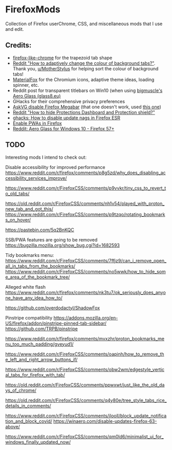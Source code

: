 # FirefoxMods
Collection of Firefox userChrome, CSS, and miscellaneous mods that I use and edit.

## Credits:
- [firefox-like-chrome](https://github.com/pratyushtewari/firefox-like-chrome) for the trapezoid tab shape
- [Reddit "How to adaptively change the colour of background tabs?"](https://old.reddit.com/r/FirefoxCSS/comments/naup3i/how_to_adaptively_change_the_colour_of_background/). Thank you, [u/MotherStylus](https://github.com/aminomancer/uc.css.js) for helping sort the colour of background tabs!
- [MaterialFox](https://github.com/muckSponge/MaterialFox) for the Chromium icons, adaptive theme ideas, loading spinner, etc.
- Reddit post for transparent titlebars on Win10 (when using [bigmuscle's Aero Glass (glass8.eu)](http://www.glass8.eu/)
- GHacks for their comprehensive privacy preferences
- [AskVG disable Firefox Megabar](https://www.askvg.com/tip-new-working-method-to-disable-enlarging-address-bar-in-mozilla-firefox/) (that one doesn't work, used [this one](https://www.askvg.com/tip-the-best-working-method-to-get-classic-address-bar-in-mozilla-firefox/))
- [Reddit "How to hide Protections Dashboard and Protection shield?" ](https://www.reddit.com/r/firefox/comments/kafi3y/how_to_hide_protections_dashboard_and_protection/)
- [ghacks: How to disable update nags in Firefox ESR](https://www.ghacks.net/2014/11/10/display-an-update-badge-in-firefox/)
- [Enable PWAs in Firefox](https://www.thurrott.com/cloud/web-browsers/mozilla-firefox/246039/tip-use-firefox-for-web-apps)
- [Reddit: Aero Glass for Windows 10 - Firefox 57+](https://old.reddit.com/r/FirefoxCSS/comments/7o8a6j/code_screenshot_aero_glass_windows_10_firefox_57/)

## TODO
Interesting mods I intend to check out:

Disable accessibility for improved performance
https://www.reddit.com/r/firefox/comments/p8g5zd/why_does_disabling_accessibility_services_improve/

https://www.reddit.com/r/FirefoxCSS/comments/p9vvkr/tiny_css_to_revert_to_old_tabs/

https://old.reddit.com/r/FirefoxCSS/comments/nh1v54/played_with_proton_new_tab_and_got_this/
https://www.reddit.com/r/FirefoxCSS/comments/p9tzqo/rotating_bookmarks_on_hover/

https://pastebin.com/5q2BnKQC

SSB/PWA features are going to be removed
https://bugzilla.mozilla.org/show_bug.cgi?id=1682593

Tidy bookmarks menu:
https://www.reddit.com/r/FirefoxCSS/comments/7ffjz9/can_i_remove_open_all_in_tabs_from_the_bookmarks/
https://www.reddit.com/r/FirefoxCSS/comments/no5wwk/how_to_hide_some_area_of_the_bookmark_tree/

Alleged white flash
https://www.reddit.com/r/firefox/comments/nk3tu7/ok_seriously_does_anyone_have_any_idea_how_to/

https://github.com/overdodactyl/ShadowFox

Pinstripe compatibility
https://addons.mozilla.org/en-US/firefox/addon/pinstripe-pinned-tab-sidebar/
https://github.com/TRPB/pinstripe

https://www.reddit.com/r/firefox/comments/mvxzhr/proton_bookmarks_menu_too_much_padding/gveyud1/

https://www.reddit.com/r/FirefoxCSS/comments/oapinh/how_to_remove_the_left_and_right_arrow_buttons_if/

https://www.reddit.com/r/FirefoxCSS/comments/obw2wm/edgestyle_vertical_tabs_for_firefox_with_tab/

https://old.reddit.com/r/FirefoxCSS/comments/ppwxwt/just_like_the_old_days_of_chrome/

https://old.reddit.com/r/FirefoxCSS/comments/q4y80e/tree_style_tabs_rice_details_in_comments/


https://www.reddit.com/r/FirefoxCSS/comments/jlooll/block_update_notification_and_block_covid/
https://winaero.com/disable-updates-firefox-63-above/

https://www.reddit.com/r/FirefoxCSS/comments/qm0ld6/minimalist_ui_for_windows_finally_updated_now/